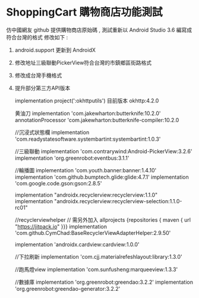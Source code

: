# ShoppingCart  購物商店功能測試
仿中國網友 github 提供購物商店原始碼 , 測試重新以 Android Studio 3.6 編寫成符合台灣的格式
修改如下 :
1. android.support 更新到 AndroidX
2. 修改地址三級聯動PickerView符合台灣的市鎮鄉區街路格式
3. 修改成台灣手機格式
4. 提升部分第三方API版本
   
   implementation project(':okhttputils') 目前版本 okhttp:4.2.0 
   
   黄油刀 
   implementation 'com.jakewharton:butterknife:10.2.0' 
   annotationProcessor 'com.jakewharton:butterknife-compiler:10.2.0 

    //沉浸式狀態欄 
    implementation 'com.readystatesoftware.systembartint:systembartint:1.0.3' 

    //三級聯動
    implementation 'com.contrarywind:Android-PickerView:3.2.6'
    implementation 'org.greenrobot:eventbus:3.1.1'

    //輪播圖
    implementation 'com.youth.banner:banner:1.4.10'
    implementation 'com.github.bumptech.glide:glide:4.7.1'
    implementation 'com.google.code.gson:gson:2.8.5'

    implementation "androidx.recyclerview:recyclerview:1.1.0"
    implementation "androidx.recyclerview:recyclerview-selection:1.1.0-rc01"

    //recyclerviewhelper
    // 需另外加入 allprojects {repositories { maven { url "https://jitpack.io" }}}
    implementation 'com.github.CymChad:BaseRecyclerViewAdapterHelper:2.9.50'

    implementation 'androidx.cardview:cardview:1.0.0'

    //下拉刷新
    implementation 'com.cjj.materialrefeshlayout:library:1.3.0'

    //跑馬燈view
    implementation 'com.sunfusheng:marqueeview:1.3.3'

    //數據庫
    implementation 'org.greenrobot:greendao:3.2.2'
    implementation 'org.greenrobot:greendao-generator:3.2.2'
